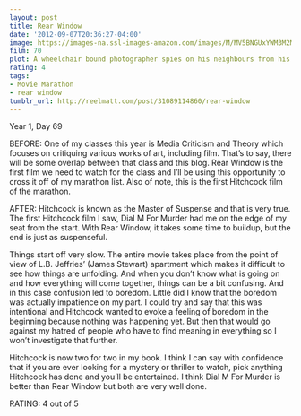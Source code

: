 ```yaml
---
layout: post
title: Rear Window
date: '2012-09-07T20:36:27-04:00'
image: https://images-na.ssl-images-amazon.com/images/M/MV5BNGUxYWM3M2MtMGM3Mi00ZmRiLWE0NGQtZjE5ODI2OTJhNTU0XkEyXkFqcGdeQXVyMTQxNzMzNDI@._V1_UY268_CR0,0,182,268_AL_.jpg
film: 70
plot: A wheelchair bound photographer spies on his neighbours from his apartment window and becomes convinced one of them has committed murder.
rating: 4
tags:
- Movie Marathon
- rear window
tumblr_url: http://reelmatt.com/post/31089114860/rear-window
---
```


Year 1, Day 69

BEFORE: One of my classes this year is Media Criticism and Theory which focuses on critiquing various works of art, including film. That’s to say, there will be some overlap between that class and this blog. Rear Window is the first film we need to watch for the class and I’ll be using this opportunity to cross it off of my marathon list. Also of note, this is the first Hitchcock film of the marathon.

AFTER: Hitchcock is known as the Master of Suspense and that is very true. The first Hitchcock film I saw, Dial M For Murder had me on the edge of my seat from the start. With Rear Window, it takes some time to buildup, but the end is just as suspenseful.

Things start off very slow. The entire movie takes place from the point of view of L.B. Jeffries’ (James Stewart) apartment which makes it difficult to see how things are unfolding. And when you don’t know what is going on and how everything will come together, things can be a bit confusing. And in this case confusion led to boredom. Little did I know that the boredom was actually impatience on my part. I could try and say that this was intentional and Hitchcock wanted to evoke a feeling of boredom in the beginning because nothing was happening yet. But then that would go against my hatred of people who have to find meaning in everything so I won’t investigate that further.

Hitchcock is now two for two in my book. I think I can say with confidence that if you are ever looking for a mystery or thriller to watch, pick anything Hitchcock has done and you’ll be entertained. I think Dial M For Murder is better than Rear Window but both are very well done.

RATING: 4 out of 5
